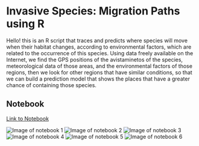 # Invasive Species: Migration Paths using R
Hello! this is an R script that traces and predicts where species will move when their habitat changes, according to environmental factors, which are related to the occurrence of this species.
Using data freely available on the Internet, we find the GPS positions of the avistaminetos of the species, meteorological data of those areas, and the environmental factors of those regions, then we look for other regions that have similar conditions, so that we can build a prediction model that shows the places that have a greater chance of containing those species. 

## Notebook
[Link to Notebook](http://rpubs.com/humberto_medina/537704 "Link to Notebook")

![Image of notebook 1](Img/Eucalyptus_Notebook-1.png)
![Image of notebook 2](Img/Eucalyptus_Notebook-2.png)
![Image of notebook 3](Img/Eucalyptus_Notebook-3.png)
![Image of notebook 4](Img/Eucalyptus_Notebook-4.png)
![Image of notebook 5](Img/Eucalyptus_Notebook-5.png)
![Image of notebook 6](Img/Eucalyptus_Notebook-6.png)
